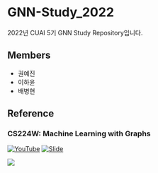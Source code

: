 # GNN-Study_2022
2022년 CUAI 5기 GNN Study Repository입니다.

## Members
* 권예진
* 이하윤
* 배병현

## Reference
### CS224W: Machine Learning with Graphs  
[![YouTube](https://cdn-icons.flaticon.com/png/128/3128/premium/3128307.png?token=exp=1647351584~hmac=81229380c2cfbc60ffecd7162e05f80e)](https://www.youtube.com/playlist?list=PLoROMvodv4rPLKxIpqhjhPgdQy7imNkDn) [![Slide](https://cdn-icons-png.flaticon.com/128/40/40420.png)](http://snap.stanford.edu/class/cs224w-2020/)

[![](<img src="https://play-lh.googleusercontent.com/lMoItBgdPPVDJsNOVtP26EKHePkwBg-PkuY9NOrc-fumRtTFP4XhpUNk_22syN4Datc" width="300">)]()
